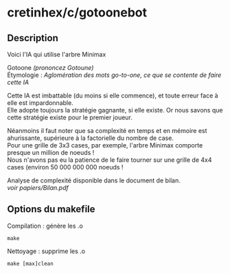 cretinhex/c/gotoonebot
======================


Description
-----------

Voici l'IA qui utilise l'arbre Minimax

Gotoone *(prononcez Gotoune)*  
Étymologie : *Aglomération des mots go-to-one, ce que se contente de faire cette IA*

Cette IA est imbattable (du moins si elle commence), et toute erreur face à elle est impardonnable.  
Elle adopte toujours la stratégie gagnante, si elle existe. Or nous savons que cette stratégie existe pour le premier joueur.

Néanmoins il faut noter que sa complexité en temps et en mémoire est ahurissante, supérieure à la factorielle du nombre de case.  
Pour une grille de 3x3 cases, par exemple, l'arbre Minimax comporte presque un million de noeuds !  
Nous n'avons pas eu la patience de le faire tourner sur une grille de 4x4 cases (environ 50 000 000 000 noeuds !

Analyse de complexité disponible dans le document de bilan.  
*voir papiers/Bilan.pdf*


Options du makefile
-------------------

Compilation : génère les .o

	make

Nettoyage : supprime les .o

	make [max]clean

